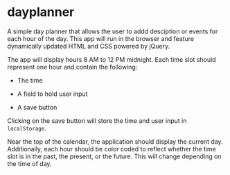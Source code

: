 # dayplanner

A simple day planner that allows the user to addd desciption or events for each hour of the day. This app will run in the browser and feature dynamically updated HTML and CSS powered by jQuery.

The app will display hours 8 AM to 12 PM midnight. Each time slot should represent one hour and contain the following:

* The time

* A field to hold user input

* A save button

Clicking on the save button will store the time and user input in `localStorage`.

Near the top of the calendar, the application should display the current day. Additionally, each hour should be color coded to reflect whether the time slot is in the past, the present, or the future. This will change depending on the time of day.